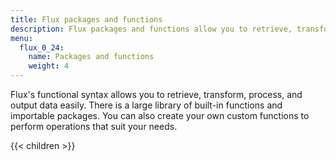 ```yaml
---
title: Flux packages and functions
description: Flux packages and functions allow you to retrieve, transform, process, and output data easily.
menu:
  flux_0_24:
    name: Packages and functions
    weight: 4
---
```


Flux's functional syntax allows you to retrieve, transform, process, and output data easily.
There is a large library of built-in functions and importable packages.
You can also create your own custom functions to perform operations that suit your needs.

{{< children >}}
